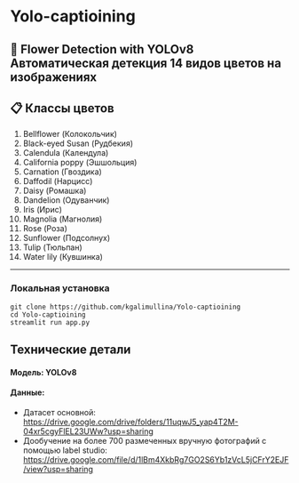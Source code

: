 # Yolo-captioining
🌸 Flower Detection with YOLOv8  
**Автоматическая детекция 14 видов цветов на изображениях**  
---
## 📋 Классы цветов  
1. Bellflower (Колокольчик)  
2. Black-eyed Susan (Рудбекия)  
3. Calendula (Календула)  
4. California poppy (Эшшольция)  
5. Carnation (Гвоздика)  
6. Daffodil (Нарцисс)  
7. Daisy (Ромашка)  
8. Dandelion (Одуванчик)  
9. Iris (Ирис)  
10. Magnolia (Магнолия)  
11. Rose (Роза)  
12. Sunflower (Подсолнух)  
13. Tulip (Тюльпан)  
14. Water lily (Кувшинка)  

---

### Локальная установка
```
git clone https://github.com/kgalimullina/Yolo-captioining
cd Yolo-captioining
streamlit run app.py
```
## Технические детали
#### Модель: YOLOv8 
#### Данные: 
 - Датасет  основной: https://drive.google.com/drive/folders/11uqwJ5_yap4T2M-04xr5cgyFlEL23UWw?usp=sharing
 - Дообучение на более 700 размеченных вручную фотографий с помощью label studio: https://drive.google.com/file/d/1lBm4XkbRg7GO2S6Yb1zVcL5jCFrY2EJF/view?usp=sharing


